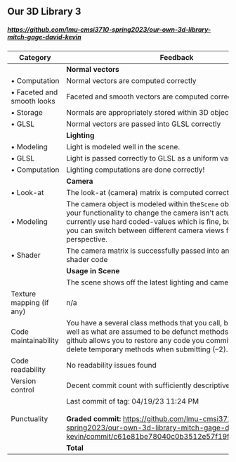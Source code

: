 

## Our 3D Library 3

##### https://github.com/lmu-cmsi3710-spring2023/our-own-3d-library-mitch-gage-david-kevin

| Category | Feedback | Points |
| --- | --- | ---: |
| | **Normal vectors** | |
| • Computation | Normal vectors are computed correctly | 10/10 |
| • Faceted and smooth looks | Faceted and smooth vectors are computed correctly | 5/5 |
| • Storage | Normals are appropriately stored within 3D objects | 9/9 |
| • GLSL | Normal vectors are passed into GLSL correctly | 6/6 |
| | **Lighting** | |
| • Modeling | Light is modeled well in the scene.  | 10/10 |
| • GLSL | Light is passed correctly to GLSL as a uniform variable | 10/10 |
| • Computation | Lighting computations are done correctly! | 20/20 |
| | **Camera** | |
| • Look-at | The look-at (camera) matrix is computed correctly | 10/10 |
| • Modeling | The camera object is modeled within the`Scene` object, however your functionality to change the camera isn't actually usable. You currently use hard coded-values which is fine, but make sure that you can switch between different camera views from a user's perspective.  | 7/7 |
| • Shader | The camera matrix is successfully passed into and used by the shader code | 3/3 |
| | **Usage in Scene** | |
| | The scene shows off the latest lighting and camera features | 10/10 |
| Texture mapping (if any) | n/a |  |
| Code maintainability | You have a several class methods that you call, but don't exist, as well as what are assumed to be defunct methods. Remember github allows you to restore any code you commit, so it's best to delete temporary methods when submitting (–2).  | -2 |
| Code readability | No readability issues found |  |
| Version control | Decent commit count with sufficiently descriptive messages |  |
| Punctuality | Last commit of tag: 04/19/23 11:24 PM<br /><br /> **Graded commit:** https://github.com/lmu-cmsi3710-spring2023/our-own-3d-library-mitch-gage-david-kevin/commit/c61e81be78040c0b3512e57f19f12b7c81063da4 |  |
| | **Total** | **98/100** |
